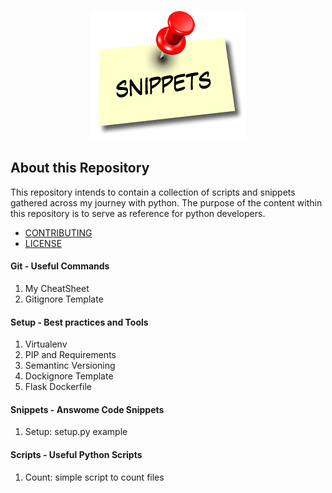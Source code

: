 <p align="center">
  <img src="https://github.com/ppmadalin/python-scripts/blob/master/docs/images/snippets-note-left-sm.png">
</p>

## About this Repository

This repository intends to contain a collection of scripts and snippets gathered across my journey with python. The purpose of the content within this repository is to serve as reference for python developers. 

- [CONTRIBUTING](CONTRIBUTING.md)
- [LICENSE](LICENSE)

#### Git - Useful Commands

01. My CheatSheet
02. Gitignore Template

#### Setup - Best practices and Tools

01. Virtualenv
02. PIP and Requirements
03. Semantinc Versioning
04. Dockignore Template
05. Flask Dockerfile

#### Snippets - Answome Code Snippets

01. Setup: setup.py example

#### Scripts - Useful Python Scripts

01. Count: simple script to count files  
